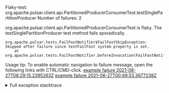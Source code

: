         
Flaky-test: org.apache.pulsar.client.api.PartitionedProducerConsumerTest.testSinglePartitionProducer
Number of failures: 2

org.apache.pulsar.client.api.PartitionedProducerConsumerTest is flaky. The testSinglePartitionProducer test method fails sporadically.

```
org.apache.pulsar.tests.FailFastNotifier$FailFastSkipException: Skipped after failure since testFailFast system property is set.
	at org.apache.pulsar.tests.FailFastNotifier.beforeInvocation(FailFastNotifier.java:88)

```

Usage tip: To enable automatic navigation to failure message, open the following links with CTRL/CMD-click.
[example failure 2021-08-27T08:29:15.2395263Z](https://github.com/apache/pulsar/runs/3441181143?check_suite_focus=true#step:9:938)
[example failure 2021-08-27T00:49:53.3677238Z](https://github.com/apache/pulsar/runs/3438608157?check_suite_focus=true#step:9:934)


<details>
<summary>Full exception stacktrace</summary>
<code><pre>
org.apache.pulsar.tests.FailFastNotifier$FailFastSkipException: Skipped after failure since testFailFast system property is set.
	at org.apache.pulsar.tests.FailFastNotifier.beforeInvocation(FailFastNotifier.java:88)

</pre></code>
</details>

